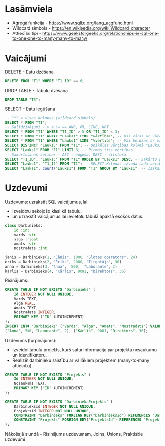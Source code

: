# Lasāmviela

* Agregātfunkcija - https://www.sqlite.org/lang_aggfunc.html 
* Wildcard simbols - https://en.wikipedia.org/wiki/Wildcard_character
* Attiecību tipi - https://www.geeksforgeeks.org/relationships-in-sql-one-to-one-one-to-many-many-to-many/

# Vaicājumi

DELETE - Datu dzēšana
```sql
DELETE FROM "T1" WHERE "T1_ID" == 6;
```

DROP TABLE - Tabulu dzēšana
```sql
DROP TABLE "T3";
```

SELECT - Datu iegūšana
```sql
-- "*" = visas kolonas (wildcard simbols)
SELECT * FROM "T1";
-- Salīdzinājumi - > < != == AND, OR, LIKE, NOT
SELECT * FROM "T1" WHERE "T1_ID" > 5 OR "T1_ID" < 3; 
SELECT * FROM "T1" WHERE "Lauks1" LIKE "vērtība%"; -- Vai sākas ar vārdu "vērtība"
SELECT * FROM "T1" WHERE "Lauks1" LIKE "%vērtība"; -- Vai beidzas ar vārdu "vērtība";
SELECT DISTINCT "Lauks1" FROM "T1"; -- Unikālas vērtības kolonā "Lauks1"
SELECT "Lauks1" FROM "T1" LIMIT 3; -- Pirmās trīs vērtības
-- Sakārtošanas secības - ASC - augoša, DESC - dilstoša
SELECT "T1_ID", "Lauks1" FROM "T1" ORDER BY "Lauks1" DESC; -- Sakārto pēc kolonas "Lauks" dilstoši
SELECT "Lauks1", "T1_ID" FROM "T1"; -- SELECT Kolonas izvada tādā secībā, kā ievadat. Dati tiks sakārtoti pēc primārās atslēgas - ja eksistē.
SELECT "Lauks1", count("Lauks1") FROM "T1" GROUP BY "Lauks1"; -- Izskaita duplikātās vērtības 
```

# Uzdevumi

Uzdevums: uzrakstīt SQL vaicājumus, lai 
* izveidotu sekojošo klasi kā tabulu, 
* un uzrakstīt vaicājumus lai ievietotu tabulā apakšā esošos datus.

```py
class Darbinieks:
    id :int
    vards :str
    alga :float
    amats :str
    nostradats :int

janis = Darbinieks(1, "Jānis", 1000, "Slotas operators", 24)
eriks = Darbinieks(2, "Ēriks", 2000, "Tirgotājs", 30)
anna = Darbinieks(3, "Anna",  500,  "Laborante", 2)
karlis = Darbinieks(4, "Kārlis", 9001, "Direktors", 36)
```

Risinājums:

```sql
CREATE TABLE IF NOT EXISTS "Darbinieks" (
    Id INTEGER NOT NULL UNIQUE,
    Vards TEXT,
    Alga REAL,
    Amats TEXT,
    Nostradats INTEGER,
    PRIMARY KEY ("ID" AUTOINCREMENT)
);
INSERT INTO "Darbinieks" ("Vards", "Alga", "Amats", "Nostradats") VALUES ("Jānis", 1000, "Slotas operators", 24), ("Ēriks", 2000, "Tirgotājs", 30),
("Anna", 500, "Laborante", 2), ("Kārlis", 9001, "Direktors", 36);
```

Uzdevums (turpinājums): 
* Izveidot tabulu projekts, kurš satur informāciju par projekta nosaukumu un identifikatoru.
* Realizēt darbinieku saistību ar vairākiem projektiem (many-to-many attiecība).

```sql
CREATE TABLE IF NOT EXISTS "Projekts" (
    Id INTEGER NOT NULL UNIQUE,
    Nosaukums TEXT,
    PRIMARY KEY ("ID" AUTOINCREMENT)
);

CREATE TABLE IF NOT EXISTS "DarbiniekaProjekts" (
    DarbinieksId INTEGER NOT NULL UNIQUE,
    ProjektsId INTEGER NOT NULL UNIQUE,
    CONSTRAINT "Darbinieks" FOREIGN KEY("DarbinieksId") REFERENCES "Darbinieks"("Id"),
    CONSTRAINT "Projekts" FOREIGN KEY("ProjektsId") REFERENCES "Projekts"("Id")
);
```

Nākošajā stundā - Risinājums uzdevumam, Joins, Unions, Praktiskie uzdevumi 